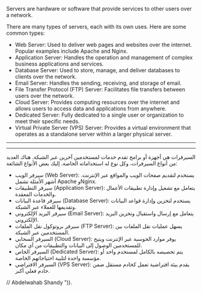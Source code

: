 Servers are hardware or software that provide services to other users over a network.

There are many types of servers, each with its own uses. Here are some common types:
- Web Server: Used to deliver web pages and websites over the internet. Popular examples include Apache and Nginx.
- Application Server: Handles the operation and management of complex business applications and services.
- Database Server: Used to store, manage, and deliver databases to clients over the network.
- Email Server: Handles the sending, receiving, and storage of email.
- File Transfer Protocol (FTP) Server: Facilitates file transfers between users over the network.
- Cloud Server: Provides computing resources over the internet and allows users to access data and applications from anywhere.
- Dedicated Server: Fully dedicated to a single user or organization to meet their specific needs.
- Virtual Private Server (VPS) Server: Provides a virtual environment that operates as a standalone server within a larger physical server.

---
---
السيرفرات هي أجهزة أو برامج تقدم خدمات لمستخدمين آخرين عبر الشبكة. هناك العديد من أنواع السيرفرات، وكل نوع له استخداماته الخاصة. إليك بعض الأنواع الشائعة:
- سيرفر الويب (Web Server): يستخدم لتقديم صفحات الويب والمواقع عبر الإنترنت. أشهر الأمثلة تشمل Apache وNginx.
- سيرفر التطبيقات (Application Server): يتعامل مع تشغيل وإدارة تطبيقات الأعمال والخدمات المعقدة.
- سيرفر قاعدة البيانات (Database Server): يستخدم لتخزين وإدارة قواعد البيانات وتقديمها للعملاء عبر الشبكة.
- سيرفر البريد الإلكتروني (Email Server): يتعامل مع إرسال واستقبال وتخزين البريد الإلكتروني.
- سيرفر بروتوكول نقل الملفات (FTP Server): يسهل عمليات نقل الملفات بين المستخدمين عبر الشبكة.
- السيرفر السحابي (Cloud Server): يوفر موارد الحوسبة عبر الإنترنت ويتيح للمستخدمين الوصول إلى البيانات والتطبيقات من أي مكان.
- السيرفر الخاص (Dedicated Server): يتم تخصيصه بالكامل لمستخدم واحد أو مؤسسة واحدة لتلبية احتياجاتهم الخاصة.
- السيرفر الافتراضي (VPS Server): يقدم بيئة افتراضية تعمل كخادم مستقل ضمن خادم فعلي أكبر.





// Abdelwahab Shandy ")).